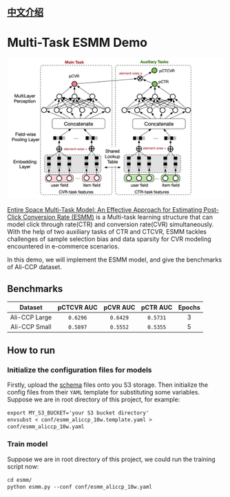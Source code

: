## [中文介绍](README-CN.md)

# Multi-Task ESMM Demo
<div>
    <center><img src="resources/esmm.jpeg" width="1100"></center>
</div>

[Entire Space Multi-Task Model: An Effective Approach for Estimating Post-Click Conversion Rate (ESMM)](https://arxiv.org/pdf/1804.07931.pdf) is a Multi-task learning structure that can model click through rate(CTR) and conversion rate(CVR) simultaneously. With the help of two auxiliary tasks of CTR and CTCVR, ESMM tackles challenges of sample selection bias and data sparsity for CVR modeling encountered in e-commerce scenarios.

In this demo, we will implement the ESMM model, and give the benchmarks of Ali-CCP dataset.

## Benchmarks
| Dataset |                     pCTCVR AUC |                    pCVR AUC |    pCTR AUC  | Epochs |
|:-------:|:------------------------------------------------:|:------------------------------------------------:|:------------------------------------------------:|:------:|
| Ali-CCP Large  | `0.6296` | `0.6429` | `0.5731` | 3 |
| Ali-CCP Small  | `0.5897` | `0.5552` | `0.5355` | 5 |

## How to run
### Initialize the configuration files for models
Firstly, upload the [schema](schema) files onto you S3 storage.
Then initialize the config files from their `YAML` template for substituting some variables. Suppose we are in root directory of this project, for example:
```shell
export MY_S3_BUCKET='your S3 bucket directory'
envsubst < conf/esmm_aliccp_10w.template.yaml > conf/esmm_aliccp_10w.yaml 
```

### Train model
Suppose we are in root directory of this project, we could run the training script now:
```shell
cd esmm/
python esmm.py --conf conf/esmm_aliccp_10w.yaml
```
